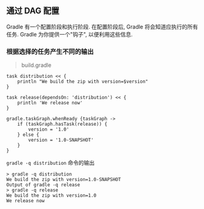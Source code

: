 ## 通过 DAG 配置

Gradle 有一个配置阶段和执行阶段. 在配置阶段后, Gradle 将会知道应执行的所有任务. Gradle 为你提供一个"钩子", 以便利用这些信息. 

### 根据选择的任务产生不同的输出

> build.gradle

```
task distribution << {
    println "We build the zip with version=$version"
}

task release(dependsOn: 'distribution') << {
    println 'We release now'
}

gradle.taskGraph.whenReady {taskGraph ->
    if (taskGraph.hasTask(release)) {
        version = '1.0'
    } else {
        version = '1.0-SNAPSHOT'
    }
}

```

`gradle -q distribution` 命令的输出

```
> gradle -q distribution
We build the zip with version=1.0-SNAPSHOT
Output of gradle -q release
> gradle -q release
We build the zip with version=1.0
We release now

```


